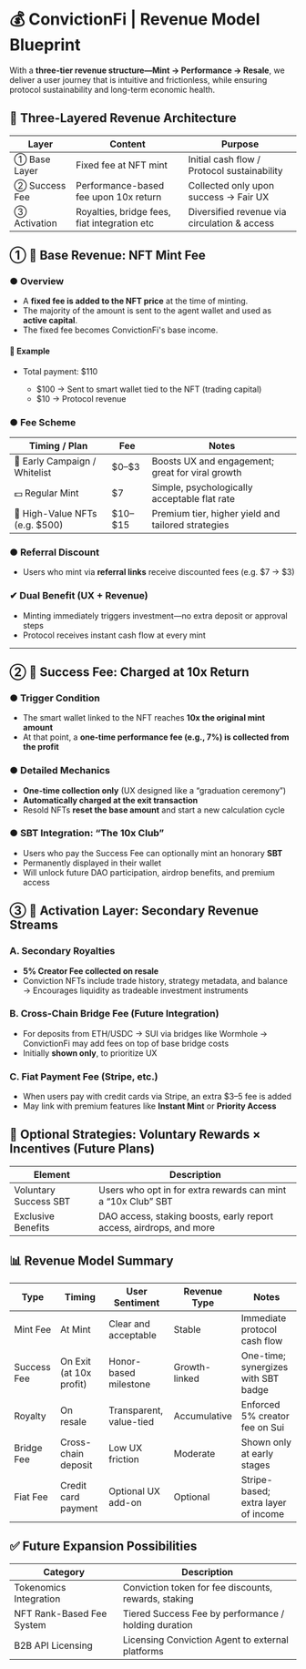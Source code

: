 # 💰 ConvictionFi | Revenue Model Blueprint

With a **three-tier revenue structure—Mint → Performance → Resale**,
we deliver a user journey that is intuitive and frictionless,
while ensuring protocol sustainability and long-term economic health.

## 🧱 Three-Layered Revenue Architecture

| Layer         | Content                                      | Purpose                                      |
| ------------- | -------------------------------------------- | -------------------------------------------- |
| ① Base Layer  | Fixed fee at NFT mint                        | Initial cash flow / Protocol sustainability  |
| ② Success Fee | Performance-based fee upon 10x return        | Collected only upon success → Fair UX        |
| ③ Activation  | Royalties, bridge fees, fiat integration etc | Diversified revenue via circulation & access |

## ① 💸 Base Revenue: NFT Mint Fee

### ● Overview

- A **fixed fee is added to the NFT price** at the time of minting.
- The majority of the amount is sent to the agent wallet and used as **active capital**.
- The fixed fee becomes ConvictionFi's base income.

#### 📌 Example

- Total payment: \$110

  - \$100 → Sent to smart wallet tied to the NFT (trading capital)
  - \$10 → Protocol revenue

### ● Fee Scheme

| Timing / Plan                   | Fee       | Notes                                              |
| ------------------------------- | --------- | -------------------------------------------------- |
| 🎉 Early Campaign / Whitelist   | \$0–\$3   | Boosts UX and engagement; great for viral growth   |
| 💵 Regular Mint                 | \$7       | Simple, psychologically acceptable flat rate       |
| 🧠 High-Value NFTs (e.g. \$500) | \$10–\$15 | Premium tier, higher yield and tailored strategies |

### ● Referral Discount

- Users who mint via **referral links** receive discounted fees (e.g. \$7 → \$3)

### ✔ Dual Benefit (UX + Revenue)

- Minting immediately triggers investment—no extra deposit or approval steps
- Protocol receives instant cash flow at every mint

---

## ② 🏅 Success Fee: Charged at 10x Return

### ● Trigger Condition

- The smart wallet linked to the NFT reaches **10x the original mint amount**
- At that point, a **one-time performance fee (e.g., 7%) is collected from the profit**

### ● Detailed Mechanics

- **One-time collection only** (UX designed like a “graduation ceremony”)
- **Automatically charged at the exit transaction**
- Resold NFTs **reset the base amount** and start a new calculation cycle

### ● SBT Integration: “The 10x Club”

- Users who pay the Success Fee can optionally mint an honorary **SBT**
- Permanently displayed in their wallet
- Will unlock future DAO participation, airdrop benefits, and premium access

## ③ 🔄 Activation Layer: Secondary Revenue Streams

### A. Secondary Royalties

- **5% Creator Fee collected on resale**
- Conviction NFTs include trade history, strategy metadata, and balance
  → Encourages liquidity as tradeable investment instruments

### B. Cross-Chain Bridge Fee (Future Integration)

- For deposits from ETH/USDC → SUI via bridges like Wormhole
  → ConvictionFi may add fees on top of base bridge costs
- Initially **shown only**, to prioritize UX

### C. Fiat Payment Fee (Stripe, etc.)

- When users pay with credit cards via Stripe, an extra \$3–5 fee is added
- May link with premium features like **Instant Mint** or **Priority Access**

## 🧠 Optional Strategies: Voluntary Rewards × Incentives (Future Plans)

| Element               | Description                                                         |
| --------------------- | ------------------------------------------------------------------- |
| Voluntary Success SBT | Users who opt in for extra rewards can mint a “10x Club” SBT        |
| Exclusive Benefits    | DAO access, staking boosts, early report access, airdrops, and more |

## 📊 Revenue Model Summary

| Type        | Timing                  | User Sentiment          | Revenue Type  | Notes                               |
| ----------- | ----------------------- | ----------------------- | ------------- | ----------------------------------- |
| Mint Fee    | At Mint                 | Clear and acceptable    | Stable        | Immediate protocol cash flow        |
| Success Fee | On Exit (at 10x profit) | Honor-based milestone   | Growth-linked | One-time; synergizes with SBT badge |
| Royalty     | On resale               | Transparent, value-tied | Accumulative  | Enforced 5% creator fee on Sui      |
| Bridge Fee  | Cross-chain deposit     | Low UX friction         | Moderate      | Shown only at early stages          |
| Fiat Fee    | Credit card payment     | Optional UX add-on      | Optional      | Stripe-based; extra layer of income |

## ✅ Future Expansion Possibilities

| Category                  | Description                                          |
| ------------------------- | ---------------------------------------------------- |
| Tokenomics Integration    | Conviction token for fee discounts, rewards, staking |
| NFT Rank-Based Fee System | Tiered Success Fee by performance / holding duration |
| B2B API Licensing         | Licensing Conviction Agent to external platforms     |
